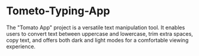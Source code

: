 # Tometo-Typing-App
 The "Tomato App" project is a versatile text manipulation tool. It enables users to convert text between uppercase and lowercase, trim extra spaces, copy text, and offers both dark and light modes for a comfortable viewing experience.
